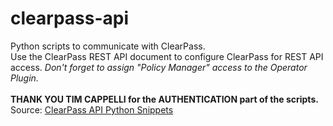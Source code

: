 # clearpass-api
Python scripts to communicate with ClearPass. <br />
Use the ClearPass REST API document to configure ClearPass for REST API access. <i>Don't forget to assign "Policy Manager" access to the Operator Plugin.</i><br /><br />
<b>THANK YOU TIM CAPPELLI for the AUTHENTICATION part of the scripts.</b><br />
Source: <a href="https://github.com/aruba/clearpass-api-python-snippets" target="_blank">ClearPass API Python Snippets</a>

